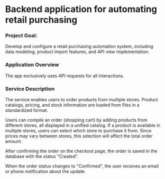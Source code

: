 # Backend application for automating retail purchasing 

### Project Goal:  
Develop and configure a retail purchasing automation system, including data modeling, product import features, and API view implementation.

### Application Overview
The app exclusively uses API requests for all interactions.

### Service Description  
The service enables users to order products from multiple stores. Product catalogs, pricing, and stock information are loaded from files in a standardized format.

Users can compile an order (shopping cart) by adding products from different stores, all displayed in a unified catalog. If a product is available in multiple stores, users can select which store to purchase it from. Since prices may vary between stores, this selection will affect the total order amount.

After confirming the order on the checkout page, the order is saved in the database with the status "Created".

When the order status changes to "Confirmed", the user receives an email or phone notification about the update. 

